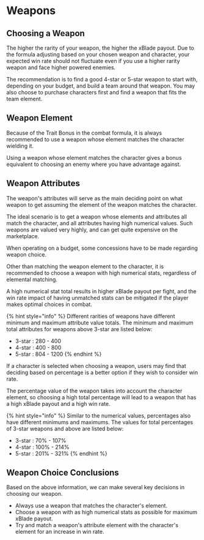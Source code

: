 # Weapons

## Choosing a Weapon

The higher the rarity of your weapon, the higher the xBlade payout. Due to the formula adjusting based on your chosen weapon and character, your expected win rate should not fluctuate even if you use a higher rarity weapon and face higher powered enemies.

The recommendation is to find a good 4-star or 5-star weapon to start with, depending on your budget, and build a team around that weapon. You may also choose to purchase characters first and find a weapon that fits the team element.

## Weapon Element

Because of the Trait Bonus in the combat formula, it is always recommended to use a weapon whose element matches the character wielding it.

Using a weapon whose element matches the character gives a bonus equivalent to choosing an enemy where you have advantage against.

## Weapon Attributes

The weapon's attributes will serve as the main deciding point on what weapon to get assuming the element of the weapon matches the character.

The ideal scenario is to get a weapon whose elements and attributes all match the character, and all attributes having high numerical values. Such weapons are valued very highly, and can get quite expensive on the marketplace.

When operating on a budget, some concessions have to be made regarding weapon choice.

Other than matching the weapon element to the character, it is recommended to choose a weapon with high numerical stats, regardless of elemental matching.

A high numerical stat total results in higher xBlade payout per fight, and the win rate impact of having unmatched stats can be mitigated if the player makes optimal choices in combat.

{% hint style="info" %}
Different rarities of weapons have different minimum and maximum attribute value totals. The minimum and maximum total attributes for weapons above 3-star are listed below:

* 3-star : 280 - 400
* 4-star : 400 - 800
* 5-star : 804 - 1200
{% endhint %}

If a character is selected when choosing a weapon, users may find that deciding based on percentage is a better option if they wish to consider win rate.

The percentage value of the weapon takes into account the character element, so choosing a high total percentage will lead to a weapon that has a high xBlade payout and a high win rate.

{% hint style="info" %}
Similar to the numerical values, percentages also have different minimums and maximums. The values for total percentages of 3-star weapons and above are listed below:

* 3-star : 70% - 107%
* 4-star : 100% - 214%
* 5-star : 201% - 321%
{% endhint %}

## Weapon Choice Conclusions

Based on the above information, we can make several key decisions in choosing our weapon.

* Always use a weapon that matches the character's element.
* Choose a weapon with as high numerical stats as possible for maximum xBlade payout.
* Try and match a weapon's attribute element with the character's element for an increase in win rate.

